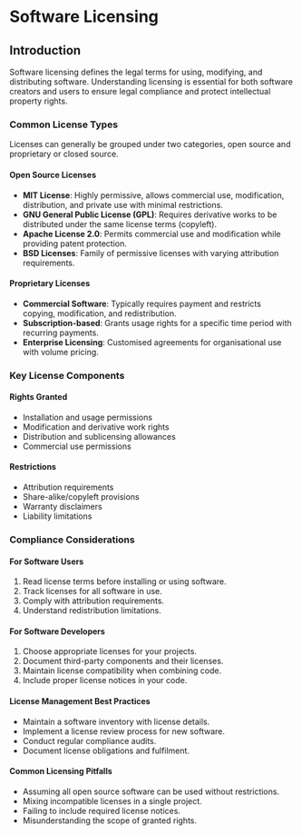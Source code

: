 
# Software Licensing

## Introduction

Software licensing defines the legal terms for using, modifying, and distributing software. Understanding licensing is essential for both software creators and users to ensure legal compliance and protect intellectual property rights.

### Common License Types

Licenses can generally be grouped under two categories, open source and proprietary or closed source.

#### Open Source Licenses

- **MIT License**: Highly permissive, allows commercial use, modification, distribution, and private use with minimal restrictions.
- **GNU General Public License (GPL)**: Requires derivative works to be distributed under the same license terms (copyleft).
- **Apache License 2.0**: Permits commercial use and modification while providing patent protection.
- **BSD Licenses**: Family of permissive licenses with varying attribution requirements.

#### Proprietary Licenses

- **Commercial Software**: Typically requires payment and restricts copying, modification, and redistribution.
- **Subscription-based**: Grants usage rights for a specific time period with recurring payments.
- **Enterprise Licensing**: Customised agreements for organisational use with volume pricing.

### Key License Components

#### Rights Granted

- Installation and usage permissions
- Modification and derivative work rights
- Distribution and sublicensing allowances
- Commercial use permissions

#### Restrictions

- Attribution requirements
- Share-alike/copyleft provisions
- Warranty disclaimers
- Liability limitations

### Compliance Considerations

#### For Software Users

1. Read license terms before installing or using software.
2. Track licenses for all software in use.
3. Comply with attribution requirements.
4. Understand redistribution limitations.

#### For Software Developers

1. Choose appropriate licenses for your projects.
2. Document third-party components and their licenses.
3. Maintain license compatibility when combining code.
4. Include proper license notices in your code.

#### License Management Best Practices

- Maintain a software inventory with license details.
- Implement a license review process for new software.
- Conduct regular compliance audits.
- Document license obligations and fulfilment.

#### Common Licensing Pitfalls

- Assuming all open source software can be used without restrictions.
- Mixing incompatible licenses in a single project.
- Failing to include required license notices.
- Misunderstanding the scope of granted rights.